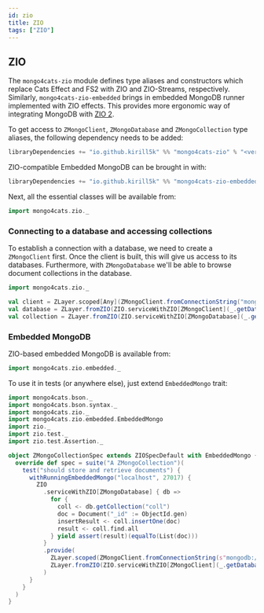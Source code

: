 ```yaml
---
id: zio
title: ZIO
tags: ["ZIO"]
---
```


## ZIO

The `mongo4cats-zio` module defines type aliases and constructors which replace Cats Effect and FS2 with ZIO and
ZIO-Streams, respectively.
Similarly, `mongo4cats-zio-embedded` brings in embedded MongoDB runner implemented with ZIO effects. This provides more
ergonomic way of integrating MongoDB with [ZIO 2](https://zio.dev).

To get access to `ZMongoClient`, `ZMongoDatabase` and `ZMongoCollection` type aliases, the following dependency needs to
be added:

```scala
libraryDependencies += "io.github.kirill5k" %% "mongo4cats-zio" % "<version>"
```

ZIO-compatible Embedded MongoDB can be brought in with:

```scala
libraryDependencies += "io.github.kirill5k" %% "mongo4cats-zio-embedded" % "<version>"
```

Next, all the essential classes will be available from:

```scala
import mongo4cats.zio._
```

### Connecting to a database and accessing collections

To establish a connection with a database, we need to create a `ZMongoClient` first.
Once the client is built, this will give us access to its databases. Furthermore, with `ZMongoDatabase` we'll be able to
browse document collections in the database.

```scala
import mongo4cats.zio._

val client = ZLayer.scoped[Any](ZMongoClient.fromConnectionString("mongodb://localhost:27017"))
val database = ZLayer.fromZIO(ZIO.serviceWithZIO[ZMongoClient](_.getDatabase("my-db")))
val collection = ZLayer.fromZIO(ZIO.serviceWithZIO[ZMongoDatabase](_.getCollection("docs")))
```

### Embedded MongoDB

ZIO-based embedded MongoDB is available from:

```scala
import mongo4cats.zio.embedded._
```

To use it in tests (or anywhere else), just extend `EmbeddedMongo` trait:

```scala
import mongo4cats.bson._
import mongo4cats.bson.syntax._
import mongo4cats.zio._
import mongo4cats.zio.embedded.EmbeddedMongo
import zio._
import zio.test._
import zio.test.Assertion._

object ZMongoCollectionSpec extends ZIOSpecDefault with EmbeddedMongo {
  override def spec = suite("A ZMongoCollection")(
    test("should store and retrieve documents") {
      withRunningEmbeddedMongo("localhost", 27017) {
        ZIO
          .serviceWithZIO[ZMongoDatabase] { db =>
            for {
              coll <- db.getCollection("coll")
              doc = Document("_id" := ObjectId.gen)
              insertResult <- coll.insertOne(doc)
              result <- coll.find.all
            } yield assert(result)(equalTo(List(doc)))
          }
          .provide(
            ZLayer.scoped(ZMongoClient.fromConnectionString(s"mongodb://localhost:27017")),
            ZLayer.fromZIO(ZIO.serviceWithZIO[ZMongoClient](_.getDatabase("my-db")))
          )
      }
    }
  )
}
```
